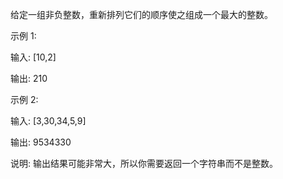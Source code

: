 给定一组非负整数，重新排列它们的顺序使之组成一个最大的整数。

示例 1:

输入: [10,2]

输出: 210

示例 2:

输入: [3,30,34,5,9]

输出: 9534330

说明: 输出结果可能非常大，所以你需要返回一个字符串而不是整数。
